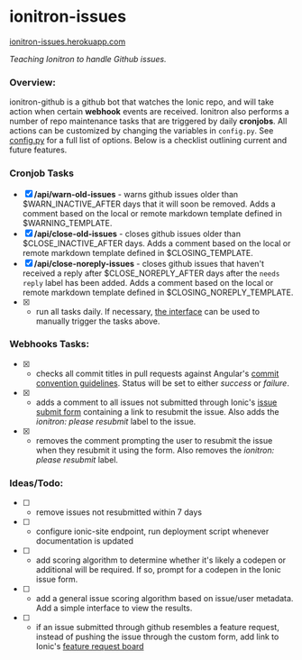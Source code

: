 # ionitron-issues
[ionitron-issues.herokuapp.com](http://ionitron-issues.herokuapp.com/)

*Teaching Ionitron to handle Github issues.*

### Overview:


ionitron-github is a github bot that watches the Ionic repo, and will take action when certain **webhook** events are received. Ionitron also performs a number of repo maintenance tasks that are triggered by daily **cronjobs**. All actions can be customized by changing the variables in `config.py`. See [config.py](https://github.com/driftyco/ionitron-issues/blob/master/config.py) for a full list of options. Below is a checklist outlining current and future features.

### Cronjob Tasks

- [x] **/api/warn-old-issues** - warns github issues older than $WARN_INACTIVE_AFTER days that it will soon be removed. Adds a comment based on the local or remote markdown template defined in $WARNING_TEMPLATE.
- [x] **/api/close-old-issues** - closes github issues older than $CLOSE_INACTIVE_AFTER days. Adds a comment based on the local or remote markdown template defined in $CLOSING_TEMPLATE.
- [x] **/api/close-noreply-issues** - closes github issues that haven't received a reply after $CLOSE_NOREPLY_AFTER days after the `needs reply` label has been added. Adds a comment based on the local or remote markdown template defined in $CLOSING_NOREPLY_TEMPLATE.
- [x] - run all tasks daily. If necessary, [the interface](http://ionitron-issues.herokuapp.com/) can be used to manually trigger the tasks above.

### Webhooks Tasks:

- [x] - checks all commit titles in pull requests against Angular's [commit convention guidelines](https://github.com/angular/angular.js/blob/master/CONTRIBUTING.md#commit). Status will be set to either *success* or *failure*.
- [x] - adds a comment to all issues not submitted through Ionic's [issue submit form](http://ionicframework.com/submit-issue/) containing a link to resubmit the issue. Also adds the *ionitron: please resubmit* label to the issue.
- [x] - removes the comment prompting the user to resubmit the issue when they resubmit it using the form. Also removes the *ionitron: please resubmit* label.

### Ideas/Todo:

- [ ] - remove issues not resubmitted within 7 days
- [ ] - configure ionic-site endpoint, run deployment script whenever documentation is updated
- [ ] - add scoring algorithm to determine whether it's likely a codepen or additional will be required. If so, prompt for a codepen in the Ionic issue form.
- [ ] - add a general issue scoring algorithm based on issue/user metadata. Add a simple interface to view the results.
- [ ] - if an issue submitted through github resembles a feature request, instead of pushing the issue through the custom form, add link to Ionic's [feature request board](https://trello.com/b/nNk2Yq1k/ionic-framework)
